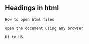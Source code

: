 ## Headings in html 

~~~
How to open html files 

open the document using any browser 
~~~

~~~
H1 to H6 
~~~